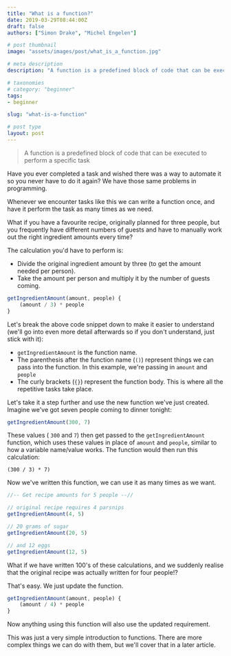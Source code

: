 ```yaml
---
title: "What is a function?"
date: 2019-03-29T08:44:00Z
draft: false
authors: ["Simon Drake", "Michel Engelen"]

# post thumbnail
image: "assets/images/post/what_is_a_function.jpg"

# meta description
description: "A function is a predefined block of code that can be executed to perform a specific task"

# taxonomies
# category: "beginner"
tags:
- beginner

slug: "what-is-a-function"

# post type
layout: post
---
```


> A function is a predefined block of code that can be executed to perform a specific task

Have you ever completed a task and wished there was a way to automate it so you never have to do it again? We have those same problems in programming.

Whenever we encounter tasks like this we can write a function once, and have it perform the task as many times as we need.

What if you have a favourite recipe, originally planned for three people, but you frequently have different numbers of guests and have to manually work out the right ingredient amounts every time?

The calculation you'd have to perform is:

* Divide the original ingredient amount by three (to get the amount needed per person).
* Take the amount per person and multiply it by the number of guests coming.

```js
getIngredientAmount(amount, people) {
    (amount / 3) * people
}
```

Let's break the above code snippet down to make it easier to understand (we'll go into even more detail afterwards so if you don't understand, just stick with it):

* `getIngredientAmount` is the function name.
* The parenthesis after the function name (`()`) represent things we can pass into the function. In this example, we're passing in `amount` and `people`
* The curly brackets (`{}`) represent the function body. This is where all the repetitive tasks take place.

Let's take it a step further and use the new function we've just created. Imagine we've got seven people coming to dinner tonight:

```js
getIngredientAmount(300, 7)
```

These values ( `300` and `7`) then get passed to the `getIngredientAmount` function, which uses these values in place of `amount` and `people`, similar to how a variable name/value works. The function would then run this calculation:

`(300 / 3) * 7)`

Now we've written this function, we can use it as many times as we want.

```js
//-- Get recipe amounts for 5 people --//

// original recipe requires 4 parsnips
getIngredientAmount(4, 5)

// 20 grams of sugar
getIngredientAmount(20, 5)

// and 12 eggs
getIngredientAmount(12, 5)
```

What if we have written 100's of these calculations, and we suddenly realise that the original recipe was actually written for four people!?

That's easy. We just update the function.

```js
getIngredientAmount(amount, people) {
    (amount / 4) * people
}
```

Now anything using this function will also use the updated requirement.

This was just a very simple introduction to functions. There are more complex things we can do with them, but we'll cover that in a later article.
